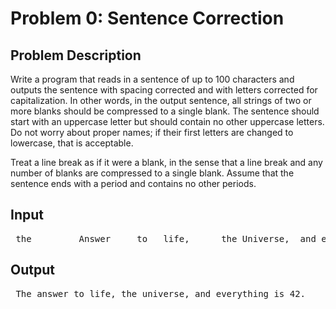 # Problem 0: Sentence Correction

## Problem Description

Write a program that reads in a sentence of up to 100 characters and outputs the sentence with spacing 
corrected and with letters corrected for capitalization. In other words, in the output sentence, all strings 
of two or more blanks should be compressed to a single blank. The sentence should start with an 
uppercase letter but should contain no other uppercase letters. Do not worry about proper names; if their 
first letters are changed to lowercase, that is acceptable. 

Treat a line break as if it were a blank, in the sense that a line break and any number of blanks are 
compressed to a single blank. Assume that the sentence ends with a period and contains no other 
periods. 

## Input
<pre> the         Answer     to   life,      the Universe,  and everything IS 42. </pre>




## Output
<pre> The answer to life, the universe, and everything is 42. </pre>



